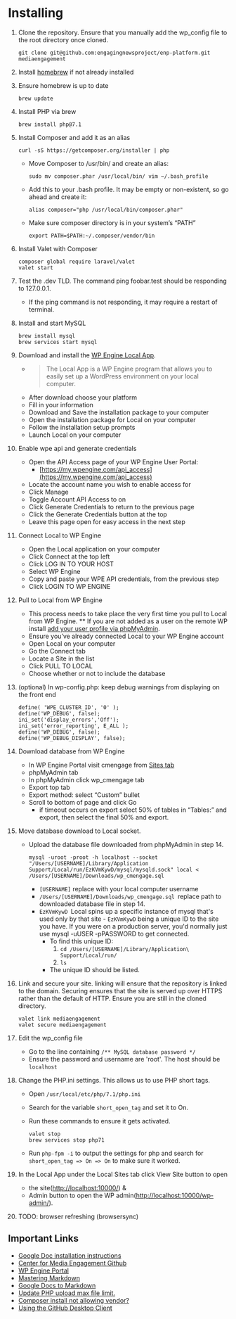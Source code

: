 <!----- Conversion time: 1.029 seconds.


Using this Markdown file:

1. Cut and paste this output into your source file.
2. See the notes and action items below regarding this conversion run.
3. Check the rendered output (headings, lists, code blocks, tables) for proper
   formatting and use a linkchecker before you publish this page.

Conversion notes:

* Docs to Markdown version 1.0β21
* Thu Apr 02 2020 11:55:39 GMT-0700 (PDT)
* Source doc: CME Updated Readme.md
----->



# Installing



1. Clone the repository. Ensure that you manually add the wp_config file to the root directory once cloned.

    ```
    git clone git@github.com:engagingnewsproject/enp-platform.git mediaengagement
    ```


2. Install [homebrew](https://brew.sh/) if not already installed
3. Ensure homebrew is up to date

    ```
    brew update
    ```


4. Install PHP via brew

    ```
    brew install php@7.1
    ```


5. Install Composer and add it as an alias

    ```
    curl -sS https://getcomposer.org/installer | php
    ```


    *   Move Composer to /usr/bin/ and create an alias:

        ```
        sudo mv composer.phar /usr/local/bin/ vim ~/.bash_profile
        ```


    *   Add this to your .bash profile. It may be empty or non-existent, so go ahead and create it:

        ```
        alias composer="php /usr/local/bin/composer.phar"
        ```


    *   Make sure composer directory is in your system’s “PATH”

        ```
        export PATH=$PATH:~/.composer/vendor/bin
        ```


6. Install Valet with Composer

    ```
    composer global require laravel/valet
    valet start
    ```


7. Test the .dev TLD. The command ping foobar.test should be responding to 127.0.0.1.
    *   If the ping command is not responding, it may require a restart of terminal.
8. Install and start MySQL

    ```
    brew install mysql
    brew services start mysql
    ```


9. Download and install the [WP Engine Local App](http://localwp.com/).
    *   > The Local App is a WP Engine program that allows you to easily set up a WordPress environment on your local computer. 
    *   After download choose your platform
    *   Fill in your information
    *   Download and Save the installation package to your computer
    *   Open the installation package for Local on your computer
    *   Follow the installation setup prompts
    *   Launch Local on your computer
10. Enable wpe api and generate credentials
    *   Open the API Access page of your WP Engine User Portal:
        *   [https://my.wpengine.com/api_access](https://my.wpengine.com/api_access)
    *   Locate the account name you wish to enable access for
    *   Click Manage
    *   Toggle Account API Access to on
    *   Click Generate Credentials to return to the previous page
    *   Click the Generate Credentials button at the top
    *   Leave this page open for easy access in the next step
11. Connect Local to WP Engine
    *   Open the Local application on your computer
    *   Click Connect at the top left
    *   Click LOG IN TO YOUR HOST
    *   Select WP Engine
    *   Copy and paste your WPE API credentials, from the previous step
    *   Click LOGIN TO WP ENGINE
12. Pull to Local from WP Engine
    *   This process needs to take place the very first time you pull to Local from WP Engine. ** If you are not added as a user on the remote WP install [add your user profile via phpMyAdmin](https://wpengine.com/support/add-admin-user-phpmyadmin/).
    *   Ensure you’ve already connected Local to your WP Engine account
    *   Open Local on your computer
    *   Go the Connect tab
    *   Locate a Site in the list
    *   Click PULL TO LOCAL
    *   Choose whether or not to include the database
13. (optional) In wp-config.php: keep debug warnings from displaying on the front end

    ```
    define( 'WPE_CLUSTER_ID', '0' );
    define('WP_DEBUG', false);
    ini_set('display_errors','Off');
    ini_set('error_reporting', E_ALL );
    define('WP_DEBUG', false);
    define('WP_DEBUG_DISPLAY', false);
    ```


14. Download database from WP Engine
    *   In WP Engine Portal visit cmengage from [Sites tab](https://my.wpengine.com/sites)
    *   phpMyAdmin tab
    *   In phpMyAdmin click wp_cmengage tab
    *   Export top tab
    *   Export method: select “Custom” bullet
    *   Scroll to bottom of page and click Go
        *   if timeout occurs on export select 50% of tables in “Tables:” and export, then select the final 50% and export.
15. Move database download to Local socket.
    *   Upload the database file downloaded from phpMyAdmin in step 14.

        ```
        mysql -uroot -proot -h localhost --socket "/Users/[USERNAME]/Library/Application Support/Local/run/EzKVmKywD/mysql/mysqld.sock" local < /Users/[USERNAME]/Downloads/wp_cmengage.sql
        ```


        *   `[USERNAME]` replace with your local computer username
        *   `/Users/[USERNAME]/Downloads/wp_cmengage.sql `replace path to downloaded database file in step 14.
        *   `EzKVmKywD `Local spins up a specific instance of mysql that's used only by that site - `EzKVmKywD` being a unique ID to the site you have. If you were on a production server, you'd normally just use mysql -uUSER -pPASSWORD to get connected.
            *   To find this unique ID:
                1. `cd /Users/[USERNAME]/Library/Application\ Support/Local/run/`
                2. `ls`
            *   The unique ID should be listed.
16. Link and secure your site. linking will ensure that the repository is linked to the domain. Securing ensures that the site is served up over HTTPS rather than the default of HTTP. Ensure you are still in the cloned directory.

    ```
    valet link mediaengagement
    valet secure mediaengagement
    ```


17. Edit the wp_config file
    *   Go to the line containing `/** MySQL database password */`
    *   Ensure the password and username are 'root'. The host should be `localhost`
18. Change the PHP.ini settings. This allows us to use PHP short tags.
    *   Open `/usr/local/etc/php/7.1/php.ini`
    *   Search for the variable `short_open_tag` and set it to On.
    *   Run these commands to ensure it gets activated.

        ```
        valet stop
        brew services stop php71
        ```


    *   Run `php-fpm -i` to output the settings for php and search for `short_open_tag => On => On` to make sure it worked.
19. In the Local App under the Local Sites tab click View Site button to open 
    *   the site([http://localhost:10000/](http://localhost:10000/wp-admin/)) & 
    *   Admin button to open the WP admin([http://localhost:10000/wp-admin/](http://localhost:10000/wp-admin/)).
20. TODO: browser refreshing (browsersync)


## Important Links



*   [Google Doc installation instructions](https://docs.google.com/document/d/1-ZhREJ0MZ9hsnN-Hc-6bbpFlXq9b91CSfl2DfJ5IpwI/edit?usp=sharing)
*   [Center for Media Engagement Github](https://github.com/engagingnewsproject)
*   [WP Engine Portal](https://identity.wpengine.com/signin)
*   [Mastering Markdown](https://guides.github.com/features/mastering-markdown/)
*   [Google Docs to Markdown](https://github.com/evbacher/gd2md-html/wiki)
*   [Update PHP upload max file limit.](https://sitenetic.com/techie/mamp-error-phpmyadmin-error-incorrect-format-parameter/)
*   [Composer install not allowing vendor?](https://github.com/laravel/valet/issues/763#issuecomment-482095200)
*   [Using the GitHub Desktop Client](https://idratherbewriting.com/learnapidoc/pubapis_github_desktop_client.html#managing-merge-conflicts)

<!-- Docs to Markdown version 1.0β21 -->
